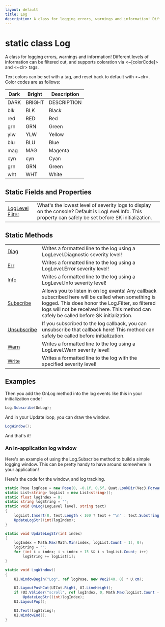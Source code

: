 ```yaml
---
layout: default
title: Log
description: A class for logging errors, warnings and information! Different levels of information can be filtered out, and supports coloration via <~[colorCode]> and <~clr> tags.  Text colors can be set with a tag, and reset back to default with <~clr>. Color codes are as follows.  | Dark | Bright | Description | |------|--------|-------------| | DARK | BRIGHT | DESCRIPTION | | blk  | BLK    | Black       | | red  | RED    | Red         | | grn  | GRN    | Green       | | ylw  | YLW    | Yellow      | | blu  | BLU    | Blue        | | mag  | MAG    | Magenta     | | cyn  | cyn    | Cyan        | | grn  | GRN    | Green       | | wht  | WHT    | White       |
---
```

# static class Log

A class for logging errors, warnings and information!
Different levels of information can be filtered out, and supports
coloration via <~[colorCode]> and <~clr> tags.

Text colors can be set with a tag, and reset back to default with
<~clr>. Color codes are as follows:

| Dark | Bright | Description |
|------|--------|-------------|
| DARK | BRIGHT | DESCRIPTION |
| blk  | BLK    | Black       |
| red  | RED    | Red         |
| grn  | GRN    | Green       |
| ylw  | YLW    | Yellow      |
| blu  | BLU    | Blue        |
| mag  | MAG    | Magenta     |
| cyn  | cyn    | Cyan        |
| grn  | GRN    | Green       |
| wht  | WHT    | White       |

## Static Fields and Properties

|  |  |
|--|--|
|[LogLevel]({{site.url}}/Pages/StereoKit/LogLevel.html) [Filter]({{site.url}}/Pages/StereoKit/Log/Filter.html)|What's the lowest level of severity logs to display on the console? Default is LogLevel.Info. This property can safely be set before SK initialization.|

## Static Methods

|  |  |
|--|--|
|[Diag]({{site.url}}/Pages/StereoKit/Log/Diag.html)|Writes a formatted line to the log using a LogLevel.Diagnostic severity level!|
|[Err]({{site.url}}/Pages/StereoKit/Log/Err.html)|Writes a formatted line to the log using a LogLevel.Error severity level!|
|[Info]({{site.url}}/Pages/StereoKit/Log/Info.html)|Writes a formatted line to the log using a LogLevel.Info severity level!|
|[Subscribe]({{site.url}}/Pages/StereoKit/Log/Subscribe.html)|Allows you to listen in on log events! Any callback subscribed here will be called when something is logged. This does honor the Log.Filter, so filtered logs will not be received here. This method can safely be called before SK initialization.|
|[Unsubscribe]({{site.url}}/Pages/StereoKit/Log/Unsubscribe.html)|If you subscribed to the log callback, you can unsubscribe that callback here! This method can safely be called before initialization.|
|[Warn]({{site.url}}/Pages/StereoKit/Log/Warn.html)|Writes a formatted line to the log using a LogLevel.Warn severity level!|
|[Write]({{site.url}}/Pages/StereoKit/Log/Write.html)|Writes a formatted line to the log with the specified severity level!|

## Examples

Then you add the OnLog method into the log events like this in
your initialization code!
```csharp
Log.Subscribe(OnLog);
```

And in your Update loop, you can draw the window.
```csharp
LogWindow();
```
And that's it!

### An in-application log window
Here's an example of using the Log.Subscribe method to build a simple
logging window. This can be pretty handy to have around somewhere in
your application!

Here's the code for the window, and log tracking.
```csharp
static Pose logPose = new Pose(0, -0.1f, 0.5f, Quat.LookDir(Vec3.Forward));
static List<string> logList = new List<string>();
static float logIndex = 0;
static string logString = "";
static void OnLog(LogLevel level, string text)
{
	logList.Insert(0, text.Length < 100 ? text + "\n" : text.Substring(0, 100) + "...\n");
	UpdateLogStr((int)logIndex);
}

static void UpdateLogStr(int index)
{
	logIndex = Math.Max(Math.Min(index, logList.Count - 1), 0);
	logString = "";
	for (int i = index; i < index + 15 && i < logList.Count; i++)
		logString += logList[i];
}

static void LogWindow()
{
	UI.WindowBegin("Log", ref logPose, new Vec2(40, 0) * U.cm);

	UI.LayoutPushCut(UICut.Right, UI.LineHeight);
	if (UI.VSlider("scroll", ref logIndex, 0, Math.Max(logList.Count - 3, 0), 1))
		UpdateLogStr((int)logIndex);
	UI.LayoutPop();

	UI.Text(logString);
	UI.WindowEnd();
}
```

